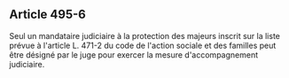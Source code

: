 Article 495-6
----
Seul un mandataire judiciaire à la protection des majeurs inscrit sur la liste
prévue à l'article L. 471-2 du code de l'action sociale et des familles peut
être désigné par le juge pour exercer la mesure d'accompagnement judiciaire.
